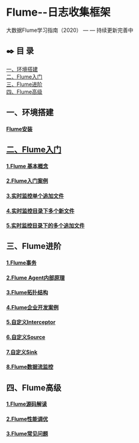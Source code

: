 # Flume--日志收集框架

大数据Flume学习指南（2020） — —  持续更新完善中

## :black_nib: 目  录

<nav>
<a href="https://github.com/bigdata2018/BigData-Flume#一环境搭建">一、环境搭建</a><br/>
<a href="https://github.com/bigdata2018/BigData-Flume#二flume入门">二、Flume入门</a><br/>
<a href="https://github.com/bigdata2018/BigData-Flume#三flume进阶">三、Flume进阶</a><br/>
    <a href="https://github.com/bigdata2018/BigData-Flume#四flume高级">四、Flume高级</a><br/>
</nav>




## 一、环境搭建

#### [Flume安装](https://github.com/bigdata2018/BigData-Flume/blob/master/notes/Flume%E5%AE%89%E8%A3%85.md)



## [二、Flume入门](https://github.com/bigdata2018/BigData-Flume/blob/master/notes/Flume%E5%85%A5%E9%97%A8%E6%A1%88%E4%BE%8B.md)

#### [1.Flume 基本概念](https://github.com/bigdata2018/BigData-Flume/blob/master/notes/Flume%E5%9F%BA%E6%9C%AC%E6%A6%82%E5%BF%B5.md)

#### [2.Flume入门案例](https://github.com/bigdata2018/BigData-Flume/blob/master/notes/Flume%E5%85%A5%E9%97%A8%E6%A1%88%E4%BE%8B.md#%E4%B8%80%E7%9B%91%E6%8E%A7%E7%AB%AF%E5%8F%A3%E6%95%B0%E6%8D%AE%E5%AE%98%E6%96%B9%E6%A1%88%E4%BE%8B)

#### [3.实时监控单个追加文件](https://github.com/bigdata2018/BigData-Flume/blob/master/notes/Flume%E5%85%A5%E9%97%A8%E6%A1%88%E4%BE%8B.md#%E4%BA%8C%E5%AE%9E%E6%97%B6%E7%9B%91%E6%8E%A7%E5%8D%95%E4%B8%AA%E8%BF%BD%E5%8A%A0%E6%96%87%E4%BB%B6)

#### [4.实时监控目录下多个新文件](https://github.com/bigdata2018/BigData-Flume/blob/master/notes/Flume%E5%85%A5%E9%97%A8%E6%A1%88%E4%BE%8B.md#%E4%B8%89%E5%AE%9E%E6%97%B6%E7%9B%91%E6%8E%A7%E7%9B%AE%E5%BD%95%E4%B8%8B%E5%A4%9A%E4%B8%AA%E6%96%B0%E6%96%87%E4%BB%B6)

#### [5.实时监控目录下的多个追加文件](https://github.com/bigdata2018/BigData-Flume/blob/master/notes/Flume%E5%85%A5%E9%97%A8%E6%A1%88%E4%BE%8B.md#%E5%9B%9B%E5%AE%9E%E6%97%B6%E7%9B%91%E6%8E%A7%E7%9B%AE%E5%BD%95%E4%B8%8B%E7%9A%84%E5%A4%9A%E4%B8%AA%E8%BF%BD%E5%8A%A0%E6%96%87%E4%BB%B6)

## 三、Flume进阶

#### [1.Flume事务](#)

#### [2.Flume Agent内部原理](#)

#### [3.Flume拓扑结构](#)

#### [4.Flume企业开发案例](#)

#### [5.自定义Interceptor](#)

#### [6.自定义Source](#)

#### [7.自定义Sink](#)

#### [8.Flume数据流监控](#)



## 四、Flume高级

#### [1.Flume源码解读](#)

#### [2.Flume性能调优](#)

#### [3.Flume常见问题](#)
